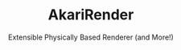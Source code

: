 <center><h1>AkariRender</h1></center>
<center>Extensible Physically Based Renderer (and More!)</center>